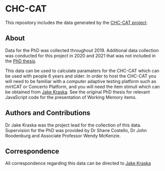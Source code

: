 # CHC-CAT

This repository includes the data generated by the [CHC-CAT project](https://github.com/jakekraska/phd).

## About

Data for the PhD was collected throughout 2019. Additional data collection was conducted for this project in 2020 and 2021 that was not included in the [PhD thesis](https://github.com/jakekraska/phd).

This data can be used to calculate paramaters for the CHC-CAT which can be used with people 6 years and older. In order to host the CHC-CAT you will need to be familiar with a computer adaptive testing platform such as mirtCAT or Concerto Platform, and you will need the item stimuli which can be obtained from [Jake Kraska](mailto:jake.kraska@gmail.com). See the original PhD thesis for relevant JavaScript code for the presentation of Working Memory items. 

## Authors and Contributions

Dr Jake Kraska was the project lead for the collection of this data. Supervision for the PhD was provided by Dr Shane Costello, Dr John Roodenburg and Associate Professor Wendy McKenzie.

## Correspondence

All correspondence regarding this data can be directed to [Jake Kraska](mailto:jake.kraska@gmail.com)
